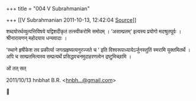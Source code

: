 +++
title = "004 V Subrahmanian"

+++
[[V Subrahmanian	2011-10-13, 12:42:04 [Source](https://groups.google.com/g/bvparishat/c/IdFkHmLAJlc)]]



शब्दयोरर्थव्युत्पत्तिविषये यद्विशदीकृतं तत्स्वीकरोमि समोदम् ।
’असाम्प्रतम्’ इत्यस्य प्रयोगो मदश्रुतपूर्वः । श्रीनारायणन् महोदयाय धन्यवादाः ।  
  
’स्थाने हृषीकेश तव प्रकीर्त्या जगत्प्रहृष्यत्यनुरज्जते च ’ इति विश्वरूपाध्यायेऽर्जुनस्तुतिं स्मरामि युक्तमितर्थे । अपि च साम्प्रतमित्यस्य सम्प्रत्यर्थे प्रसिद्धवचनमुदाहरणत्वेन द्रष्टुमिच्छामि ।  
  
ओं तत् सत्  
  

2011/10/13 hnbhat B.R. \<[hnbh...@gmail.com]()\>



